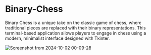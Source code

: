 # Binary-Chess
Binary Chess is a unique take on the classic game of chess, where traditional pieces are replaced with their binary representations. This terminal-based application allows players to engage in chess using a modern, minimalist interface designed with Tkinter.

![Screenshot from 2024-10-02 00-09-28](https://github.com/user-attachments/assets/a2e24bd8-5f44-4438-82ed-2684ef1db883)
